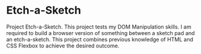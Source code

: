 # Etch-a-Sketch
Project Etch-a-Sketch.
This project tests my DOM Manipulation skills. I am required to build a browser version of something between a sketch pad and an etch-a-sketch. This project combines previous knowledge of HTML and CSS Flexbox to achieve the desired outcome.